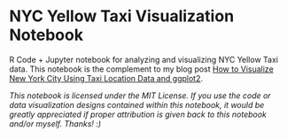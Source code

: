 # NYC Yellow Taxi Visualization Notebook
R Code + Jupyter notebook for analyzing and visualizing NYC Yellow Taxi data. This notebook is the complement to my blog post [How to Visualize New York City Using Taxi Location Data and ggplot2](http://minimaxir.com/2015/11/nyc-ggplot2-howto/).

*This notebook is licensed under the MIT License. If you use the code or data visualization designs contained within this notebook, it would be greatly appreciated if proper attribution is given back to this notebook and/or myself. Thanks! :)*